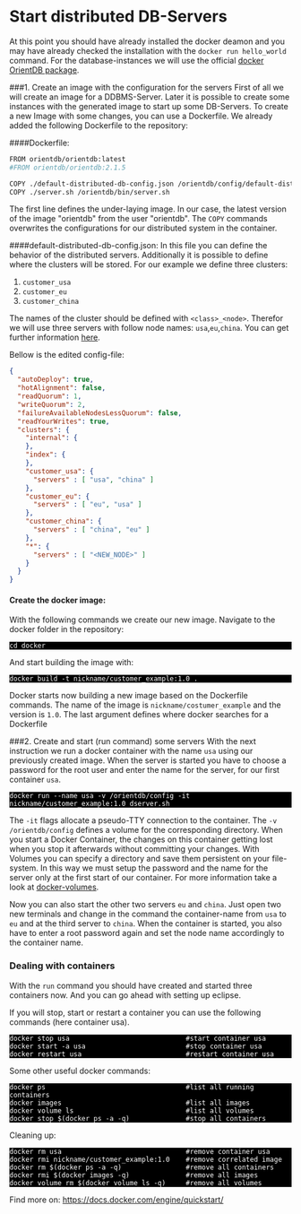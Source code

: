 # Start distributed DB-Servers
At this point you should have already installed the docker deamon and you may have already checked the installation with the `docker run hello_world` command.
For the database-instances we will use the official [docker OrientDB package](
https://hub.docker.com/r/orientdb/orientdb/).

###1. Create an image with the configuration for the servers
First of all we will create an image for a DDBMS-Server. Later it is possible to create some instances with the generated image to start up some DB-Servers. To create a new Image with some changes, you can use a Dockerfile. We already added the following Dockerfile to the repository:

####Dockerfile:
```bash
FROM orientdb/orientdb:latest
#FROM orientdb/orientdb:2.1.5

COPY ./default-distributed-db-config.json /orientdb/config/default-distributed-db-config.json
COPY ./server.sh /orientdb/bin/server.sh
```    
The first line defines the under-laying image. In our case, the latest version of the image "orientdb" from the user "orientdb". The `COPY` commands overwrites the configurations for our distributed system in the container. 

####default-distributed-db-config.json:
In this file you can define the behavior of the distributed servers. Additionally it is possible to define where the clusters will be stored.
For our example we define three clusters:
1. `customer_usa`
2. `customer_eu`
3. `customer_china`
  
The names of the cluster should be defined with ```<class>_<node>```. Therefor we will use three servers with follow node names: `usa`,`eu`,`china`.
You can get further information [here](
http://orientdb.com/docs/2.0/orientdb.wiki/Distributed-Configuration.html#default-distributed-db-configjson).

Bellow is the edited config-file:
```json
{
  "autoDeploy": true,
  "hotAlignment": false,
  "readQuorum": 1,
  "writeQuorum": 2,
  "failureAvailableNodesLessQuorum": false,
  "readYourWrites": true,
  "clusters": {
    "internal": {
    },
    "index": {
    },
    "customer_usa": {
      "servers" : [ "usa", "china" ]
    },
    "customer_eu": {
      "servers" : [ "eu", "usa" ]
    },
    "customer_china": {
      "servers" : [ "china", "eu" ]
    },
    "*": {
      "servers" : [ "<NEW_NODE>" ]
    }
  }
}
```    

#### Create the docker image:
With the following commands we create our new image. Navigate to the docker folder in the repository:
<pre style="background-color:black; color:white"><code>cd docker
</code></pre>
    
And start building the image with:
<pre style="background-color:black; color:white"><code>docker build -t nickname/customer_example:1.0 .
</code></pre>
    
Docker starts now building a new image based on the Dockerfile commands. The name of the image is `nickname/costumer_example` and the version is `1.0`. The last argument defines where docker searches for a Dockerfile

###2. Create and start (run command) some servers
With the next instruction we run a docker container with the name `usa` using our previously created image. When the server is started you have to choose a password for the root user and enter the name for the server, for our first container `usa`. 
<pre style="background-color:black; color:white"><code>docker run --name usa -v /orientdb/config -it nickname/customer_example:1.0 dserver.sh
</code></pre>

The `-it` flags allocate a pseudo-TTY connection to the container. The `-v /orientdb/config` defines a volume for the corresponding directory. When you start a Docker Container, the changes on this container getting lost when you stop it afterwards without committing your changes. With Volumes you can specify a directory and save them persistent on your file-system. In this way we must setup the password and the name for the server only at the first start of our container. For more information take a look at [docker-volumes](https://docs.docker.com/engine/userguide/containers/dockervolumes/).  

Now you can also start the other two servers `eu` and `china`. Just open two new terminals and change in the command the container-name from `usa` to `eu` and at the third server to `china`. When the container is started, you also have to enter a root password again and set the node name accordingly to the container name.

### Dealing with containers
With the `run` command you should have created and started three containers now. And you can go ahead with setting up eclipse.  

If you will stop, start or restart a container you can use the following commands (here container usa).
<pre style="background-color:black; color:white"><code>docker stop usa                             #start container usa
docker start -a usa                         #stop container usa
docker restart usa                          #restart container usa
</code></pre>

Some other useful docker commands:
<pre style="background-color:black; color:white"><code>docker ps                                   #list all running containers
docker images                               #list all images
docker volume ls                            #list all volumes
docker stop $(docker ps -a -q)              #stop all containers
</code></pre>

Cleaning up:
<pre style="background-color:black; color:white"><code>docker rm usa                               #remove container usa
docker rmi nickname/customer_example:1.0    #remove correlated image
docker rm $(docker ps -a -q)                #remove all containers
docker rmi $(docker images -q)              #remove all images
docker volume rm $(docker volume ls -q)     #remove all volumes
</code></pre>

Find more on:
https://docs.docker.com/engine/quickstart/




